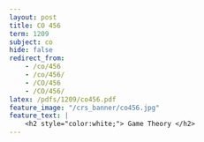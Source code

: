 ```yaml
---
layout: post
title: CO 456
term: 1209
subject: co
hide: false
redirect_from:
    - /co/456
    - /co/456/
    - /CO/456
    - /CO/456/
latex: /pdfs/1209/co456.pdf
feature_image: "/crs_banner/co456.jpg"
feature_text: |
    <h2 style="color:white;"> Game Theory </h2>
---
```


